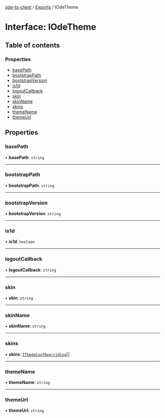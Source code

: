 [ode-ts-client](../README.md) / [Exports](../modules.md) / IOdeTheme

# Interface: IOdeTheme

## Table of contents

### Properties

- [basePath](IOdeTheme.md#basepath)
- [bootstrapPath](IOdeTheme.md#bootstrappath)
- [bootstrapVersion](IOdeTheme.md#bootstrapversion)
- [is1d](IOdeTheme.md#is1d)
- [logoutCallback](IOdeTheme.md#logoutcallback)
- [skin](IOdeTheme.md#skin)
- [skinName](IOdeTheme.md#skinname)
- [skins](IOdeTheme.md#skins)
- [themeName](IOdeTheme.md#themename)
- [themeUrl](IOdeTheme.md#themeurl)

## Properties

### basePath

• **basePath**: `string`

___

### bootstrapPath

• **bootstrapPath**: `string`

___

### bootstrapVersion

• **bootstrapVersion**: `string`

___

### is1d

• **is1d**: `boolean`

___

### logoutCallback

• **logoutCallback**: `string`

___

### skin

• **skin**: `string`

___

### skinName

• **skinName**: `string`

___

### skins

• **skins**: [`IThemeConfOverriding`](IThemeConfOverriding.md)[]

___

### themeName

• **themeName**: `string`

___

### themeUrl

• **themeUrl**: `string`
